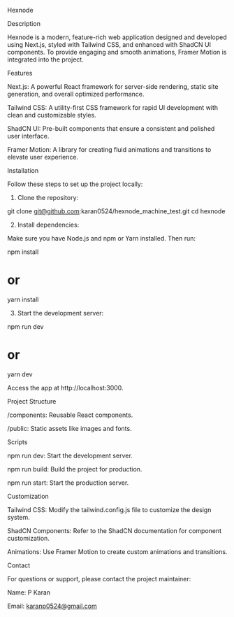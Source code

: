 Hexnode

Description

Hexnode is a modern, feature-rich web application designed and developed using Next.js, styled with Tailwind CSS, and enhanced with ShadCN UI components. To provide engaging and smooth animations, Framer Motion is integrated into the project.

Features

Next.js: A powerful React framework for server-side rendering, static site generation, and overall optimized performance.

Tailwind CSS: A utility-first CSS framework for rapid UI development with clean and customizable styles.

ShadCN UI: Pre-built components that ensure a consistent and polished user interface.

Framer Motion: A library for creating fluid animations and transitions to elevate user experience.

Installation

Follow these steps to set up the project locally:

1. Clone the repository:

git clone git@github.com:karan0524/hexnode_machine_test.git
cd hexnode

2. Install dependencies:

Make sure you have Node.js and npm or Yarn installed. Then run:

npm install
# or
yarn install

3. Start the development server:

npm run dev
# or
yarn dev

Access the app at http://localhost:3000.

Project Structure

/components: Reusable React components.

/public: Static assets like images and fonts.


Scripts

npm run dev: Start the development server.

npm run build: Build the project for production.

npm run start: Start the production server.


Customization

Tailwind CSS: Modify the tailwind.config.js file to customize the design system.

ShadCN Components: Refer to the ShadCN documentation for component customization.

Animations: Use Framer Motion to create custom animations and transitions.



Contact

For questions or support, please contact the project maintainer:

Name: P Karan

Email: karanp0524@gmail.com